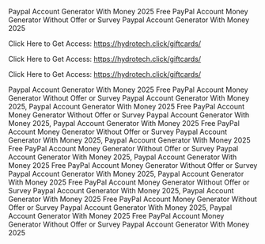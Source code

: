 Paypal Account Generator With Money 2025 Free PayPal Account Money Generator Without Offer or Survey Paypal Account Generator With Money 2025

Click Here to Get Access: https://hydrotech.click/giftcards/

Click Here to Get Access: https://hydrotech.click/giftcards/

Click Here to Get Access: https://hydrotech.click/giftcards/

Paypal Account Generator With Money 2025 Free PayPal Account Money Generator Without Offer or Survey Paypal Account Generator With Money 2025, Paypal Account Generator With Money 2025 Free PayPal Account Money Generator Without Offer or Survey Paypal Account Generator With Money 2025, Paypal Account Generator With Money 2025 Free PayPal Account Money Generator Without Offer or Survey Paypal Account Generator With Money 2025, Paypal Account Generator With Money 2025 Free PayPal Account Money Generator Without Offer or Survey Paypal Account Generator With Money 2025, Paypal Account Generator With Money 2025 Free PayPal Account Money Generator Without Offer or Survey Paypal Account Generator With Money 2025, Paypal Account Generator With Money 2025 Free PayPal Account Money Generator Without Offer or Survey Paypal Account Generator With Money 2025, Paypal Account Generator With Money 2025 Free PayPal Account Money Generator Without Offer or Survey Paypal Account Generator With Money 2025, Paypal Account Generator With Money 2025 Free PayPal Account Money Generator Without Offer or Survey Paypal Account Generator With Money 2025
